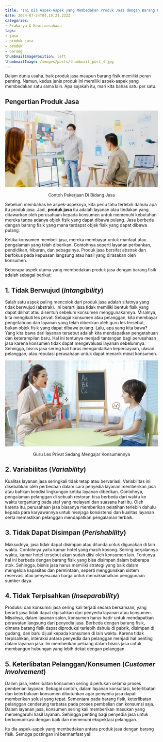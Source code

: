 ```yaml
---
title: "Ini Dia Aspek-Aspek yang Membedakan Produk Jasa dengan Barang Fisik"
date: 2024-07-24T04:10:21.232Z
categories:
- Prakarya & Kewirausahaan
tags:
- jasa
- produk jasa
- produk
- barang
thumbnailImagePosition: left
thumbnailImage: /images/posts/thumbnail_post_4.jpg
---
```


Dalam dunia usaha, baik produk jasa maupun barang fisik memiliki peran penting. Namun, kedua jenis produk ini memiliki aspek-aspek yang membedakan satu sama lain. Apa sajakah itu, mari kita bahas satu per satu.

<!--more-->

## Pengertian Produk Jasa

<div align="center">

![Contoh Pekerjaan Di Bidang Jasa](contoh_pekerjaan_di_bidang_jasa.png)

<span class="caption">Contoh Pekerjaan Di Bidang Jasa</span>
</div>

Sebelum membahas ke aspek-aspeknya, kita perlu tahu terlebih dahulu apa itu produk jasa. Jadi, **produk jasa** itu adalah layanan atau tindakan yang ditawarkan oleh perusahaan kepada konsumen untuk memenuhi kebutuhan mereka tanpa adanya objek fisik yang dapat dibawa pulang. Jasa berbeda dengan barang fisik yang mana terdapat objek fisik yang dapat dibawa pulang.

Ketika konsumen membeli jasa, mereka membayar untuk manfaat atau pengalaman yang telah diberikan. Contohnya seperti layanan perbankan, pendidikan, hiburan, dan sebagainya. Produk jasa bersifat abstrak dan berfokus pada kepuasan langsung atau hasil yang dirasakan oleh konsumen.

Beberapa aspek utama yang membedakan produk jasa dengan barang fisik adalah sebagai berikut:

## 1. Tidak Berwujud (_Intangibility_)

Salah satu aspek paling mencolok dari produk jasa adalah sifatnya yang tidak berwujud (abstrak). Ini berarti jasa tidak memiliki bentuk fisik yang dapat dilihat atau disentuh sebelum konsumen menggunakannya. Misalnya, kita mengikuti les privat. Sebagai konsumen atau pelanggan, kita membayar pengetahuan dan layanan yang telah diberikan oleh guru les tersebut, bukan objek fisik yang dapat dibawa pulang. Lalu, apa yang kita bawa? Yang kita bawa dari layanan tersebut adalah kita mendapatkan pengetahuan dan keterampilan baru. Hal ini tentunya menjadi tantangan bagi perusahaan jasa karena konsumen tidak dapat mengevaluasi layanan sebelumnya. Sehingga, bisnis jasa sering kali harus mengandalkan kepercayaan, ulasan pelanggan, atau reputasi perusahaan untuk dapat menarik minat konsumen.

<div align="center">

![Guru Les Privat Sedang Mengajar Konsumennya](guru_les_privat_sedang_mengajar_konsumennya.jpg)

<span class="caption">Guru Les Privat Sedang Mengajar Konsumennya</span>
</div>

## 2. Variabilitas (_Variability_)

Kualitas layanan jasa seringkali tidak tetap atau bervariasi. Variabilitas ini disebabkan oleh perbedaan dalam cara penyedia layanan memberikan jasa atau bahkan kondisi lingkungan ketika layanan diberikan. Contohnya, pengalaman pelanggan di sebuah restoran bisa berbeda dari waktu ke waktu tergantung pada staf yang melayani dan suasana hari itu. Oleh karena itu, perusahaan jasa biasanya memberikan pelatihan terlebih dahulu kepada para karyawannya untuk menjaga konsistensi dan kualitas layanan serta memastikan pelanggan mendapatkan pengalaman terbaik.

## 3. Tidak Dapat Disimpan (_Perishability_)

Maksudnya, jasa tidak dapat disimpan atau ditunda untuk digunakan di lain waktu. Contohnya yaitu kamar hotel yang masih kosong. Seiring berjalannya waktu, kamar hotel tersebut akan sudah diisi oleh konsumen lain. Tentunya hal ini berbeda dengan barang fisik yang bisa disimpan dalam beberapa stok. Sehingga, bisnis jasa harus memiliki strategi yang baik dalam mengelola kapasitas dan permintaan, seperti menggunakan sistem reservasi atau penyesuaian harga untuk memaksimalkan penggunaan sumber daya.

## 4. Tidak Terpisahkan (_Inseparability_)

Produksi dan konsumsi jasa sering kali terjadi secara bersamaan, yang berarti jasa tidak dapat dipisahkan dari penyedia layanan atau konsumen. Misalnya, dalam layanan salon, konsumen harus hadir untuk mendapatkan perawatan langsung dari penyedia jasa. Berbeda dengan barang fisik, dimana barang fisik dapat diproduksi terlebih dahulu di pabrik, disimpan di gudang, dan baru dijual kepada konsumen di lain waktu. Karena tidak terpisahkan, interaksi antara penyedia dan pelanggan menjadi hal penting dalam layanan jasa. Ini memberikan peluang dalam bisnis jasa untuk membangun hubungan yang lebih dekat dengan pelanggan.

## 5. Keterlibatan Pelanggan/Konsumen (_Customer Involvement_)

Dalam jasa, keterlibatan konsumen sering diperlukan selama proses pemberian layanan. Sebagai contoh, dalam layanan konsultasi, keterlibatan dan keterbukaan konsumen dibutuhkan agar penyedia jasa dapat memberikan solusi yang tepat. Sementara pada barang fisik, keterlibatan pelanggan cenderung terbatas pada proses pembelian dan konsumsi saja. Dalam layanan jasa, konsumen sering kali memberikan masukan yang memengaruhi hasil layanan. Sehingga penting bagi penyedia jasa untuk berkomunikasi dengan baik dan memenuhi ekspektasi pelanggan.

Itu dia aspek-aspek yang membedakan antara produk jasa dengan barang fisik. Semoga postingan ini bermanfaat ya!!
